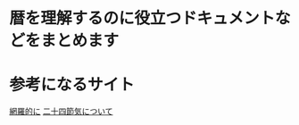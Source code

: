 # 暦を理解するのに役立つドキュメントなどをまとめます

# 参考になるサイト
[網羅的に](https://eco.mtk.nao.ac.jp/koyomi/wiki/)
[二十四節気について](https://eco.mtk.nao.ac.jp/koyomi/wiki/B5A8C0E12FC6F3BDBDBBCDC0E1B5A4A4CEC4EAA4E1CAFD.html)
